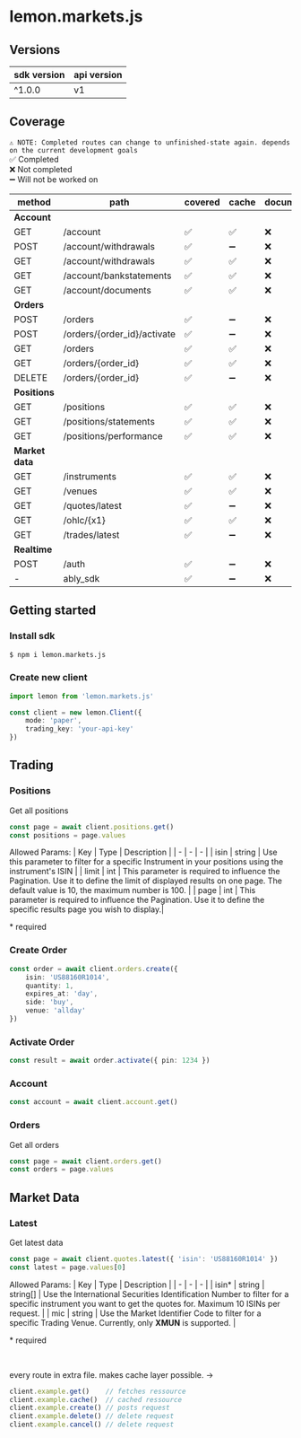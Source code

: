 # lemon.markets.js

## Versions
| sdk version | api version |
| - | - |
| ^1.0.0 | v1 |

## Coverage

`⚠ NOTE: Completed routes can change to unfinished-state again. depends on the current development goals` <br/>
✅ Completed <br/>
❌ Not completed <br/>
➖ Will not be worked on <br/>

| method | path | covered | cache | documentation | tests |
| - | - | - | - | - | - |
| <b>Account</b> | | | | | |
| GET | /account | ✅ | ✅ | ❌ | ✅ |
| POST | /account/withdrawals | ✅ | ➖ | ❌ | ✅ |
| GET | /account/withdrawals | ✅ | ✅ | ❌ | ✅ |
| GET | /account/bankstatements | ✅ | ✅ | ❌ | ✅ |
| GET | /account/documents | ✅ | ✅ | ❌ | ✅ |
| <b>Orders</b> | | | | | |
| POST | /orders | ✅ | ➖ | ❌ | ❌ |
| POST | /orders/{order_id}/activate | ✅ | ➖ | ❌ | ❌ |
| GET | /orders | ✅ | ✅ | ❌ | ❌ |
| GET | /orders/{order_id} | ✅ | ✅ | ❌ | ❌ |
| DELETE | /orders/{order_id} | ✅ | ➖ | ❌ | ❌ |
| <b>Positions</b> | | | | |
| GET | /positions | ✅ | ✅ | ❌ | ❌ |
| GET | /positions/statements | ✅ | ✅ | ❌ | ❌ |
| GET | /positions/performance | ✅ | ✅ | ❌ | ❌ |
| <b>Market data</b> | | | | |
| GET | /instruments | ✅ | ✅ | ❌ | ❌ |
| GET | /venues | ✅ | ✅ | ❌ | ❌ |
| GET | /quotes/latest | ✅ | ➖ | ❌ | ❌ |
| GET | /ohlc/{x1} | ✅ | ✅ | ❌ | ❌ |
| GET | /trades/latest | ✅ | ➖ | ❌ | ❌ |
| <b>Realtime</b> | | | | |
| POST | /auth | ✅ | ➖ | ❌ | ❌ |
| - | ably_sdk | ✅ |  ➖ | ❌ | ❌ |

## Getting started

### Install sdk
```sh
$ npm i lemon.markets.js
```

### Create new client
```ts
import lemon from 'lemon.markets.js'

const client = new lemon.Client({
    mode: 'paper',
    trading_key: 'your-api-key'
})
```

## Trading
### Positions
Get all positions
```ts
const page = await client.positions.get()
const positions = page.values
```

Allowed Params:
| Key | Type | Description |
| - | - | - |
| isin | string | Use this parameter to filter for a specific Instrument in your positions using the instrument's ISIN |
| limit | int | This parameter is required to influence the Pagination. Use it to define the limit of displayed results on one page. The default value is 10, the maximum number is 100. |
| page | int | This parameter is required to influence the Pagination. Use it to define the specific results page you wish to display.|

<span color='red'>* required</span>

### Create Order
```ts
const order = await client.orders.create({
    isin: 'US88160R1014',
    quantity: 1,
    expires_at: 'day',
    side: 'buy',
    venue: 'allday'
})
```

### Activate Order
```ts
const result = await order.activate({ pin: 1234 })
```

### Account
```ts
const account = await client.account.get()
```

### Orders
Get all orders
```ts
const page = await client.orders.get()
const orders = page.values
```

## Market Data

### Latest
Get latest data
```ts
const page = await client.quotes.latest({ 'isin': 'US88160R1014' })
const latest = page.values[0]
```

Allowed Params:
| Key | Type | Description |
| - | - | - |
| isin<span color='red'>*</span> | string \| string[] | Use the International Securities Identification Number to filter for a specific instrument you want to get the quotes for. Maximum 10 ISINs per request. |
| mic | string | Use the Market Identifier Code to filter for a specific Trading Venue. Currently, only <b>XMUN</b> is supported. |

<span color='red'>* required</span>

<br/>

every route in extra file. makes cache layer possible. ->
```js
client.example.get()    // fetches ressource
client.example.cache()  // cached ressource
client.example.create() // posts request
client.example.delete() // delete request
client.example.cancel() // delete request
```
